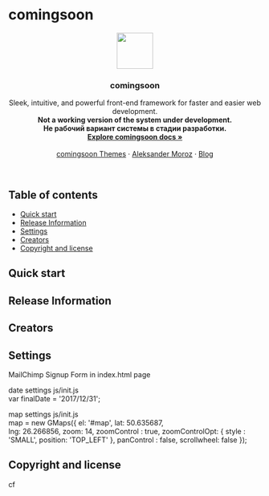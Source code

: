 # comingsoon

<p align="center">
  <a href="http://moroz.rv.ua">
    <img src="http://www.beadingusa.com/images/AlphabetBlocks4.5/SterlingSilverBlockLetterCH901-F.jpg" width=72 height=72>
  </a>

  <h3 align="center">comingsoon</h3>

  <p align="center">
    Sleek, intuitive, and powerful front-end framework for faster and easier web development.<br />
	<strong>Not a working version of the system under development.</strong><br />
<strong>Не рабочий вариант системы в стадии разработки.</strong>
    <br>
    <a href="http://moroz.rv.ua"><strong>Explore comingsoon docs &raquo;</strong></a>
    <br>
    <br>
    <a href="http://moroz.rv.ua">comingsoon Themes</a>
    &middot;
    <a href="http://moroz.rv.ua">Aleksander Moroz</a>
    &middot;
    <a href="http://moroz.rv.ua">Blog</a>
  </p>
</p>

<br>

## Table of contents

- [Quick start](#quick-start)
- [Release Information](#status)
- [Settings](#settingsd)
- [Creators](#creators)
- [Copyright and license](#copyright-and-license)

## Quick start

## Release Information

## Creators

## Settings

MailChimp Signup Form in index.html page

date settings js/init.js<br/>
var finalDate = '2017/12/31';

map settings js/init.js <br/>
map = new GMaps({
      el: '#map', 
      lat: 50.635687,  
      lng: 26.266856, 
      zoom: 14, 
      zoomControl : true,
      zoomControlOpt: { style : 'SMALL', position: 'TOP_LEFT' }, 
      panControl : false, 
      scrollwheel: false
   });
   
## Copyright and license
cf   